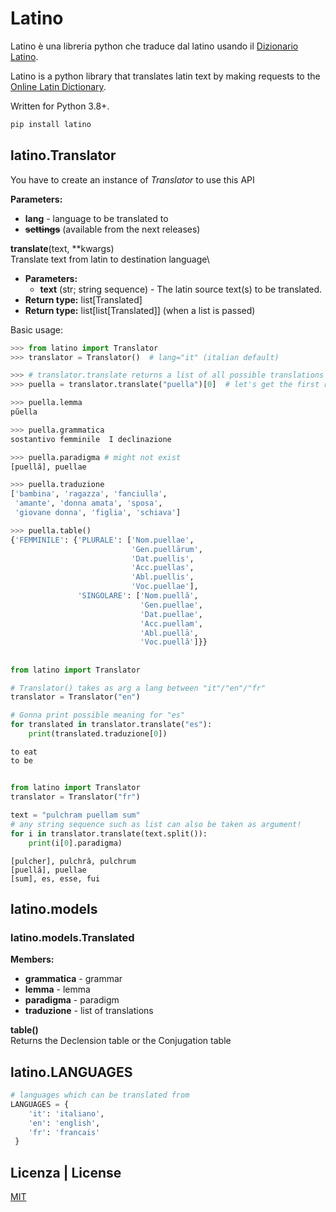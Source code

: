 # Latino

Latino è una libreria python che traduce dal latino usando il [Dizionario Latino](https://www.dizionario-latino.com/).

Latino is a python library that translates latin text by making requests to the [Online Latin Dictionary](https://www.dizionario-latino.com/).

Written for Python 3.8+.


```bash
pip install latino
```


## latino.Translator
You have to create an instance of _Translator_ to use this API

**Parameters:**
- **lang** - language to be translated to 
- ~~**settings**~~ (available from the next releases)

**translate**(text, **kwargs)\
Translate text from latin to destination language\
* **Parameters:**
  * **text** (str; string sequence) - The latin source text(s) to be translated.
* **Return type:** list[Translated]
* **Return type:** list[list[Translated]] (when a list is passed)

Basic usage:
```python
>>> from latino import Translator
>>> translator = Translator()  # lang="it" (italian default)

>>> # translator.translate returns a list of all possible translations
>>> puella = translator.translate("puella")[0]  # let's get the first result

>>> puella.lemma
pŭella

>>> puella.grammatica
sostantivo femminile  I declinazione

>>> puella.paradigma # might not exist
[puellă], puellae

>>> puella.traduzione
['bambina', 'ragazza', 'fanciulla', 
 'amante', 'donna amata', 'sposa', 
 'giovane donna', 'figlia', 'schiava']

>>> puella.table()
{'FEMMINILE': {'PLURALE': ['Nom.puellae',
                           'Gen.puellārum',
                           'Dat.puellis',
                           'Acc.puellas',
                           'Abl.puellis',
                           'Voc.puellae'],
               'SINGOLARE': ['Nom.puellă',
                             'Gen.puellae',
                             'Dat.puellae',
                             'Acc.puellam',
                             'Abl.puellā',
                             'Voc.puellă']}}
```
##
```python
from latino import Translator

# Translator() takes as arg a lang between "it"/"en"/"fr"
translator = Translator("en") 

# Gonna print possible meaning for "es"
for translated in translator.translate("es"):
    print(translated.traduzione[0])
```
    to eat
    to be
##
```python
from latino import Translator
translator = Translator("fr") 

text = "pulchram puellam sum"
# any string sequence such as list can also be taken as argument!
for i in translator.translate(text.split()):
    print(i[0].paradigma)
```
    [pulcher], pulchră, pulchrum
    [puellă], puellae
    [sum], es, esse, fui

## latino.models

### latino.models.**Translated**

**Members:**
* **grammatica** - grammar
* **lemma** - lemma
* **paradigma** - paradigm
* **traduzione** - list of translations

**table()**\
Returns the Declension table or the Conjugation table 

## latino.LANGUAGES
```python
# languages which can be translated from
LANGUAGES = {
    'it': 'italiano', 
    'en': 'english', 
    'fr': 'francais'
 }
```
## Licenza | License
[MIT](https://choosealicense.com/licenses/mit/)